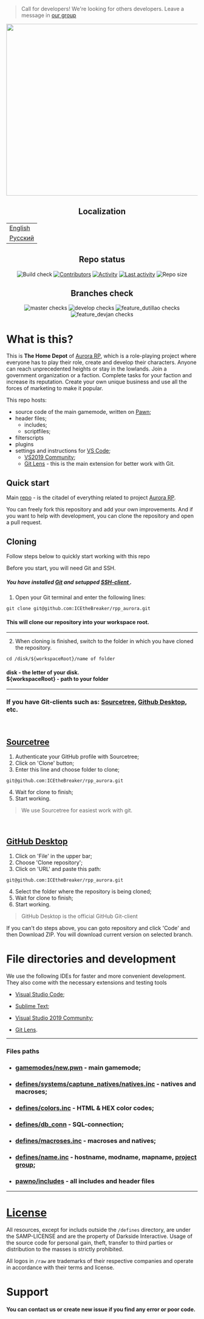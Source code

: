 > Call for developers! We're looking for others developers. Leave a message in <a href="https://vk.com/rpp.aurora">our group</a>

<p align="center">
   <img src="https://igroid.com.ua/uploads/posts/2014-09/pole-chudes.jpg"
        height="451"
        width="1024">
</p>

<h2 align="center">Localization</h2>
<table align="center">
    <tbody>
        <tr>
            <td><a href="https://github.com/ICEtheBreaker/rpp_aurora/blob/master/docs/README_eng.md">English</a></td>
        </tr>
        <tr>
            <td><a href="https://github.com/ICEtheBreaker/rpp_aurora/blob/master/README.md">Русский</a></td>
        </tr>
    </tbody>
</table>

<h2 align='center'>Repo status</h2>
<p align="center">
    	<img src="https://img.shields.io/github/actions/workflow/status/ICEtheBreaker/rpp_aurora/manual.yml?label=GAMEMODE%20BUILD&style=for-the-badge" alt="Build check">
    <a href="https://github.com/ICEtheBreaker/CRMPProject-Main/graphs/contributors" alt="Contributors">
        <img src="https://img.shields.io/github/contributors/ICEtheBreaker/rpp_aurora?style=for-the-badge" alt="Contributors"></a>
    <a href="https://github.com/ICEtheBreaker/CRMPProject-Main/pulse" alt="Activity">
        <img src="https://img.shields.io/github/commit-activity/m/ICEtheBreaker/rpp_aurora?label=COMMIT%20ACTIVITY&style=for-the-badge" alt="Activity" ></a>
    <a href="https://github.com/ICEtheBreaker/CRMPProject-Main/graphs/commit-activity" alt="Last activity">
        <img src="https://img.shields.io/github/last-commit/ICEtheBreaker/rpp_aurora?label=LAST%20ACTIVITY&style=for-the-badge" alt="Last activity" ></a>
	<img src="https://img.shields.io/github/repo-size/ICEtheBreaker/rpp_aurora?style=for-the-badge" alt="Repo size">
<!--- <a href="https://vk.com/rpp.aurora" alt="Follow us">
        <img src="https://img.shields.io/twitter/follow/rpp.aurora?&style=for-the-badge" alt="Check latest news"></a>--->
</p>
<h2 align="center">Branches check</h2>
<p align="center">
    <img src="https://img.shields.io/github/checks-status/ICEtheBreaker/rpp_aurora/master?label=master&style=for-the-badge" alt="master checks">
    <img src="https://img.shields.io/github/checks-status/ICEtheBreaker/rpp_aurora/develop?label=develop&style=for-the-badge" alt="develop checks">
    <img src="https://img.shields.io/github/checks-status/ICEtheBreaker/rpp_aurora/feature_duttilao?label=feature_duttilao&style=for-the-badge" alt="feature_dutillao checks">
    <img src="https://img.shields.io/github/checks-status/ICEtheBreaker/rpp_aurora/feature_devjan?label=feature_devjan&style=for-the-badge" alt="feature_devjan checks">
</p>


# What is this?
This is **The Home Depot** of <a href="https://vk.com/rpp.aurora">Aurora RP</a>, which is a role-playing project where everyone has to play their role, create and develop their characters. Anyone can reach unprecedented heights or stay in the lowlands. Join a government organization or a faction. Complete tasks for your faction and increase its reputation. Create your own unique business and use all the forces of marketing to make it popular.


This repo hosts:
  - source code of the main gamemode, written on <a href="https://ru.wikipedia.org/wiki/Pawn">Pawn</a>;
  - header files;
    - includes;
    - scriptfiles;
  - filterscripts
  - plugins
  - settings and instructions for <a href="https://code.visualstudio.com">VS Code</a>; 
     - <a href="https://learn.microsoft.com/en-us/visualstudio/releases/2019/release-notes">VS2019 Community</a>;
     - <a href="https://gitlens.com">Git Lens</a> - this is the main extension for better work with Git.

## Quick start

Main <a href="https://github.com/ICEtheBreaker/rpp_aurora">repo</a> - is the citadel of everything related to project <a href="https://vk.com/rpp.aurora">Aurora RP</a>. 

You can freely fork this repository and add your own improvements. 
And if you want to help with development, you can clone the repository and open a pull request.
	
## Cloning  
Follow steps below to quickly start working with this repo
</br>

Before you start, you will need Git and SSH.

##### You have installed <a href="https://git-scm.com/downloads">Git</a> and setupped <a href="https://docs.github.com/en/authentication/connecting-to-github-with-ssh">SSH-client </a>.

1. Open your Git terminal and enter the following lines:
```
git clone git@github.com:ICEtheBreaker/rpp_aurora.git
```

<h4>This will clone our repository into your workspace root.</h4>

------------------------------------------------

2. When cloning is finished, switch to the folder in which you have cloned the repository.
```
cd /disk/${workspaceRoot}/name of folder
```
<h4>disk - the letter of your disk.</br>
${workspaceRoot} - path to your folder</h4>

------------------------------------------------

### If you have Git-clients such as: <a href="https://www.sourcetreeapp.com">Sourcetree</a>, <a href="https://desktop.github.com">Github Desktop</a>, etc.
</br>
<h2><a href="//www.sourcetreeapp.com">Sourcetree</a></h2>


1. Authenticate your GitHub profile with Sourcetree;
2. Click on 'Clone' button;
3. Enter this line and choose folder to clone;
```
git@github.com:ICEtheBreaker/rpp_aurora.git
```
4. Wait for clone to finish;
5. Start working.

> We use Sourcetree for easiest work with git.
</br>
<h2><a href="https://dekstop.github.com">GitHub Desktop</a></h2>


1. Click on 'File' in the upper bar;
2. Choose 'Clone repository';
3. Click on 'URL' and paste this path:
```
git@github.com:ICEtheBreaker/rpp_aurora.git
```
4. Select the folder where the repository is being cloned;
5. Wait for clone to finish;
6. Start working.

> GitHub Desktop is the official GitHub Git-client

If you can't do steps above, you can goto repository and click 'Code' and then Download ZIP. You will download current version on selected branch.

# File directories and development
We use the following IDEs for faster and more convenient development. They also come with the necessary extensions and testing tools
- <a href="https://code.visualstudio.com">Visual Studio Code</a>; 
- <a href="https://www.sublimetext.com">Sublime Text</a>;
- <a href="https://learn.microsoft.com/en-us/visualstudio/releases/2019/release-notes">Visual Studio 2019 Community</a>;

- <a href="https://marketplace.visualstudio.com/items?itemName=eamodio.gitlens">Git Lens</a>.
------------------------------------------------
### Files paths

   - <h3><a href="https://github.com/ICEtheBreaker/CRMPProject-Main/tree/develop/gamemodes/new.pwn">gamemodes/new.pwn</a> - main gamemode;</br></h3>
   - <h3><a href="https://github.com/ICEtheBreaker/CRMPProject-Main/tree/develop/defines/systems/capture_natives">defines/systems/captune_natives/natives.inc</a> - natives and macroses;</br></h3>
   - <h3><a href="https://github.com/ICEtheBreaker/CRMPProject-Main/tree/develop/defines/colors.inc">defines/colors.inc</a> - HTML & HEX color codes;</br></h3>
   - <h3><a href="https://github.com/ICEtheBreaker/CRMPProject-Main/tree/develop/defines/db_conn">defines/db_conn</a> - SQL-connection;</br></h3>
   - <h3><a href="https://github.com/ICEtheBreaker/CRMPProject-Main/tree/develop/defines/macroses.inc">defines/macroses.inc</a> - macroses and natives;</br></h3>
   - <h3><a href="https://github.com/ICEtheBreaker/CRMPProject-Main/tree/develop/defines/name.inc">defines/name.inc</a> - hostname, modname, mapname, <a href="https://vk.com/rpp.aurora">project group</a>;</br></h3>
   - <h3><a href="https://github.com/ICEtheBreaker/CRMPProject-Main/tree/develop/pawno/includes">pawno/includes</a> - all includes and header files</br></h3>

------------------------------------------------

# <a href="https://github.com/ICEtheBreaker/rpp_aurora/blob/master/LICENSE.md">License</a>
All resources, except for includs outside the `/defines` directory, are under the SAMP-LICENSE and are the property of Darkside Interactive. Usage of the source code for personal gain, theft, transfer to third parties or distribution to the masses is strictly prohibited.

All logos in `/raw` are trademarks of their respective companies and operate in accordance with their terms and license.

# Support

<h4>You can contact us or create new issue if you find any error or poor code.</h4>
